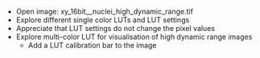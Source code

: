 * Open image: xy_16bit__nuclei_high_dynamic_range.tif
* Explore different single color LUTs and LUT settings
* Appreciate that LUT settings do not change the pixel values
* Explore multi-color LUT for visualisation of high dynamic range images
  * Add a LUT calibration bar to the image